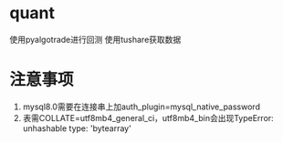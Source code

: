 # quant
使用pyalgotrade进行回测 使用tushare获取数据

# 注意事项
1. mysql8.0需要在连接串上加auth_plugin=mysql_native_password
2. 表需COLLATE=utf8mb4_general_ci，utf8mb4_bin会出现TypeError: unhashable type: 'bytearray'